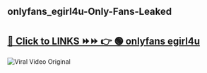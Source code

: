 
 ## onlyfans_egirl4u-Only-Fans-Leaked

# <h2><a href="https://clipsfans.com/onlyfans_egirl4u&ref=git">🔗 Click to LINKS ⏩⏩ 👉 🟢 onlyfans egirl4u </a></h2>

<a href="https://clipsfans.com/onlyfans_egirl4u&ref=git" rel="nofollow" data-target="animated-image.originalLink"><img src="https://i.ibb.co.com/xMMVF88/686577567.gif" alt="Viral Video Original" style="max-width: 100%; display: inline-block;" data-target="animated-image.originalImage"></a>
